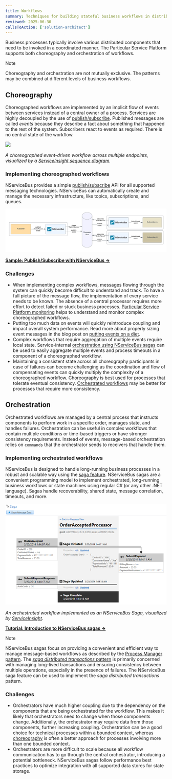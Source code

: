 ```yaml
---
title: Workflows
summary: Techniques for building stateful business workflows in distributed systems
reviewed: 2025-06-30
callsToAction: ['solution-architect']
---
```


Business processes typically involve various distributed components that need to be invoked in a coordinated manner. The Particular Service Platform supports both choreography and orchestration of workflows.

> [!NOTE]
> Choreography and orchestration are not mutually exclusive. The patterns may be combined at different levels of business workflows.

## Choreography

Choreographed workflows are implemented by an implicit flow of events between services instead of a central owner of a process. Services are highly decoupled by the use of [publish/subscribe](/architecture/messaging.md#communication-styles-publishsubscribe-pattern). Published messages are called _events_ because they describe a fact about something that happened to the rest of the system. Subscribers react to events as required. There is no central state of the workflow.

![](/serviceinsight/images/overview-sequence-diagram.png)

_A choreographed event-driven workflow across multiple endpoints, visualized by a [ServiceInsight sequence diagram](/serviceinsight/sequence-diagram)._

### Implementing choreographed workflows

NServiceBus provides a simple [publish/subscribe](/nservicebus/messaging/publish-subscribe/publish-handle-event.md) API for all supported messaging technologies. NServiceBus can automatically create and manage the necessary infrastructure, like topics, subscriptions, and queues.

![](nsb-pub-sub.png)

[**Sample: Publish/Subscribe with NServiceBus →**](/samples/pubsub/native/)

### Challenges

* When implementing complex workflows, messages flowing through the system can quickly become difficult to understand and track. To have a full picture of the message flow, the implementation of every service needs to be known. The absence of a central processor requires more effort to detect failed or stuck business processes. [Particular Service Platform monitoring](/monitoring/) helps to understand and monitor complex choreographed workflows.
* Putting too much data on events will quickly reintroduce coupling and impact overall system performance. Read more about properly sizing event messages in the blog post on [putting events on a diet](https://particular.net/blog/putting-your-events-on-a-diet).
* Complex workflows that require aggregation of multiple events require local state. Service-internal [orchestration using NServiceBus sagas](#orchestration) can be used to easily aggregate multiple events and process timeouts in a component of a choreographed workflow.
* Maintaining a consistent state across all choreography participants in case of failures can become challenging as the coordination and flow of compensating events can quickly multiply the complexity of a choreographed workflow. Choreography is best used for processes that tolerate eventual consistency. [Orchestrated workflows](#orchestration) may be better for processes that require more consistency.

## Orchestration

Orchestrated workflows are managed by a central process that instructs components to perform work in a specific order, manages state, and handles failures. Orchestration can be useful in complex workflows that contain multiple conditions or time-based triggers or have stronger consistency requirements. Instead of events, message-based orchestration relies on `commands` that the orchestrator sends to receivers that handle them.

### Implementing orchestrated workflows

NServiceBus is designed to handle long-running business processes in a robust and scalable way using the [saga feature](/nservicebus/sagas/). NServiceBus sagas are a convenient programming model to implement orchestrated, long-running business workflows or state machines using regular C# (or any other .NET language). Sagas handle recoverability, shared state, message correlation, timeouts, and more.

![](/serviceinsight/images/overview-sagaview.png)

_An orchestrated workflow implemented as an NServiceBus Saga, visualized by [ServiceInsight](/serviceinsight)._

[**Tutorial: Introduction to NServiceBus sagas →**](/tutorials/nservicebus-sagas/1-saga-basics/)

> [!NOTE]
> NServiceBus sagas focus on providing a convenient and efficient way to manage message-based workflows as described by the [Process Manager pattern](https://www.enterpriseintegrationpatterns.com/patterns/messaging/ProcessManager.html). The [_saga distributed transactions_ pattern](https://learn.microsoft.com/en-us/azure/architecture/reference-architectures/saga/saga) is primarily concerned with managing long-lived transactions and ensuring consistency between multiple operations, especially in the presence of failures. The NServiceBus saga feature can be used to implement the _saga distributed transactions_ pattern.

### Challenges

* Orchestrators have much higher coupling due to the dependency on the components that are being orchestrated for the workflow. This makes it likely that orchestrators need to change when those components change. Additionally, the orchestrator may require data from those components, further increasing coupling. Orchestration can be a good choice for technical processes within a bounded context, whereas [choreography](#choreography) is often a better approach for processes involving more than one bounded context.
* Orchestrators are more difficult to scale because all workflow communication has to go through the central orchestrator, introducing a potential bottleneck. NServiceBus sagas follow performance best practices to optimize integration with all supported data stores for state storage.
